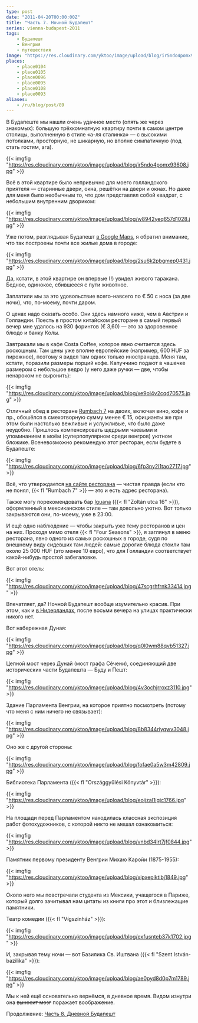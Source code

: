 ```yaml
---
type: post
date: "2011-04-20T00:00:00Z"
title: "Часть 7. Ночной Будапешт"
series: vienna-budapest-2011
tags:
    - Будапешт
    - Венгрия
    - путешествия
image: "https://res.cloudinary.com/yktoo/image/upload/blog/ir5ndo4pomx93608.jpg"
places:
    - place0104
    - place0105
    - place0096
    - place0095
    - place0108
    - place0093
aliases:
    - /ru/blog/post/89
---
```


В Будапеште мы нашли очень удачное место (опять же через знакомых): большую трёхкомнатную квартиру почти в самом центре столицы, выполненную в стиле «а-ля сталинка» — с высокими потолками, просторную, не шикарную, но вполне симпатичную (под стать гостям, ага).

{{< imgfig "https://res.cloudinary.com/yktoo/image/upload/blog/ir5ndo4pomx93608.jpg" >}}

<!--more-->

Всё в этой квартире было непривычно для моего голландского приятеля — старинные двери, окна, решётки на двери и окнах. Но даже для меня было необычным то, что дом представлял собой квадрат, с небольшим внутренним двориком:

{{< imgfig "https://res.cloudinary.com/yktoo/image/upload/blog/w8942yeq657d1028.jpg" >}}

Уже потом, разглядывая Будапешт [в Google Maps](http://goo.gl/ARgrv), я обратил внимание, что так построены почти все жилые дома в городе:

{{< imgfig "https://res.cloudinary.com/yktoo/image/upload/blog/2su6k2pbgmep0431.jpg" >}}

Да, кстати, в этой квартире он впервые (!) увидел живого таракана. Бедное, одинокое, сбившееся с пути животное.

Заплатили мы за это удовольствие всего-навсего по € 50 с носа (за две ночи), что, по-моему, почти даром.

О ценах надо сказать особо. Они здесь намного ниже, чем в Австрии и Голландии. Поесть в простом китайском ресторане в самый первый вечер мне удалось на 930 форинтов (€ 3,60) — это за здоровенное блюдо и банку Колы.

Завтракали мы в кафе Costa Coffee, которое явно считается здесь роскошным. Там цены уже вполне европейские (например, 600 HUF за пирожное), поэтому я видел там одних только иностранцев. Меня там, кстати, поразили размеры порций кофе. Капуччино подают в чашечке размером с небольшое ведро (у него даже ручки — две, чтобы ненароком не выронить):

{{< imgfig "https://res.cloudinary.com/yktoo/image/upload/blog/xe9ol4v2cqd70575.jpg" >}}

Отличный обед в ресторане [Rumbach 7](http://www.rumbach7.hu/) на двоих, включая вино, кофе и пр., обошёлся в смехотворную сумму менее € 15, официанты же при этом были настолько вежливые и услужливые, что было даже неудобно. Пришлось компенсировать щедрыми чаевыми и упоминанием в моём (суперпопулярном среди венгров) уютном бложике. Всеневозможно рекомендую этот ресторан, если будете в Будапеште:

{{< imgfig "https://res.cloudinary.com/yktoo/image/upload/blog/6fp3ny2l1tao2717.jpg" >}}

Всё, что утверждается [на сайте ресторана](http://www.rumbach7.hu/) — чистая правда (если кто не понял, {{< fl "Rumbach 7" >}} — это и есть адрес ресторана).

Также могу порекомендовать бар [Iguana](http://www.iguana.hu/) ({{< fl "Zoltán utca 16" >}}), оформленный в мексиканском стиле — там довольно уютно. Вот только закрываются они, по-моему, уже в 23:00.

И ещё одно наблюдение — чтобы закрыть уже тему ресторанов и цен на них. Проходя мимо отеля {{< fl "Four Seasons" >}}, я заглянул в меню ресторана, явно одного из самых роскошных в городе, судя по внешнему виду сидевших там людей: самые дорогие блюда стоили там около 25 000 HUF (это менее 10 евро), что для Голландии соответствует какой-нибудь простой забегаловке.

Вот этот отель:

{{< imgfig "https://res.cloudinary.com/yktoo/image/upload/blog/47scgrhfrnk33414.jpg" >}}

Впечатляет, да? Ночной Будапешт вообще изумительно красив. При этом, как и [в Нидерландах](0066), после восьми вечера на улицах практически никого нет.

Вот набережная Дуная:

{{< imgfig "https://res.cloudinary.com/yktoo/image/upload/blog/q0l0wm88qvb51327.jpg" >}}

Цепной мост через Дунай (мост графа Сéчени), соединяющий две исторических части Будапешта — Буду и Пешт:

{{< imgfig "https://res.cloudinary.com/yktoo/image/upload/blog/4v3ochjrroxz3110.jpg" >}}

Здание Парламента Венгрии, на которое приятно посмотреть (потому что меня с ним ничего не связывает):

{{< imgfig "https://res.cloudinary.com/yktoo/image/upload/blog/8b8344riyqwv3048.jpg" >}}

Оно же с другой стороны:

{{< imgfig "https://res.cloudinary.com/yktoo/image/upload/blog/fofae0a5w3m42809.jpg" >}}

Библиотека Парламента ({{< fl "Országgyűlési Könyvtár" >}}):

{{< imgfig "https://res.cloudinary.com/yktoo/image/upload/blog/eoijzal1igjc1766.jpg" >}}

На площади перед Парламентом находилась классная экспозиция работ фотохудожников, с которой никто не мешал ознакомиться:

{{< imgfig "https://res.cloudinary.com/yktoo/image/upload/blog/vnbd34lrt7jf0844.jpg" >}}

Памятник первому президенту Венгрии Михаю Каройи (1875-1955):

{{< imgfig "https://res.cloudinary.com/yktoo/image/upload/blog/xipxeplktibj1849.jpg" >}}

Около него мы повстречали студента из Мексики, учащегося в Париже, который долго зачитывал нам цитаты из книги про этот и близлежащие памятники.

Театр комедии ({{< fl "Vígszínház" >}}):

{{< imgfig "https://res.cloudinary.com/yktoo/image/upload/blog/exfusnteb37k1702.jpg" >}}

И, закрывая тему ночи — вот Базилика Св. Иштвана ({{< fl "Szent István-bazilika" >}}):

{{< imgfig "https://res.cloudinary.com/yktoo/image/upload/blog/ae0pyd8d0p7m1789.jpg" >}}

Мы к ней ещё основательно вернёмся, в дневное время. Видом изнутри она ~~выносит мозг~~ поражает воображение.

Продолжение: [Часть 8. Дневной Будапешт](0090)
